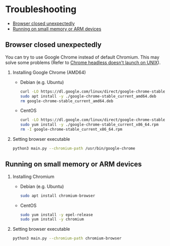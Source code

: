 # Troubleshooting

* [Browser closed unexpectedly](#browser-closed-unexpectedly)
* [Running on small memory or ARM devices](#running-on-small-memory-or-arm-devices)

## Browser closed unexpectedly

You can try to use Google Chrome instead of default Chromium. This may solve some problems (Refer to [Chrome headless doesn't launch on UNIX](https://github.com/puppeteer/puppeteer/blob/main/docs/troubleshooting.md#chrome-headless-doesnt-launch-on-unix)).

1. Installing Google Chrome (AMD64)

    * Debian (e.g. Ubuntu)

        ``` bash
        curl -LO https://dl.google.com/linux/direct/google-chrome-stable_current_amd64.deb
        sudo apt install -y ./google-chrome-stable_current_amd64.deb
        rm google-chrome-stable_current_amd64.deb
        ```

    * CentOS

        ``` bash
        curl -LO https://dl.google.com/linux/direct/google-chrome-stable_current_x86_64.rpm
        sudo yum install -y ./google-chrome-stable_current_x86_64.rpm
        rm -I google-chrome-stable_current_x86_64.rpm
        ```

2. Setting browser executable

    ``` bash
    python3 main.py --chromium-path /usr/bin/google-chrome
    ```

## Running on small memory or ARM devices

1. Installing Chromium

    * Debian (e.g. Ubuntu)

        ``` bash
        sudo apt install chromium-browser
        ```

    * CentOS

        ``` bash
        sudo yum install -y epel-release
        sudo yum install -y chromium
        ```

2. Setting browser executable

    ``` bash
    python3 main.py --chromium-path chromium-browser
    ```
